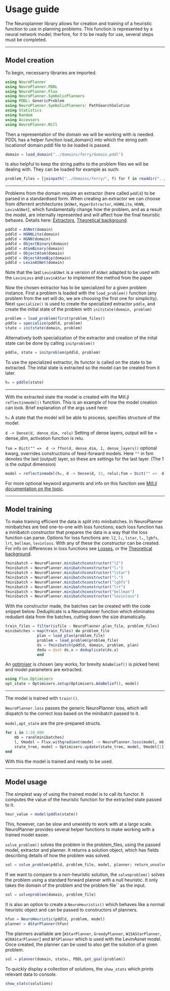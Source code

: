 # Usage guide
The Neuroplanner library allows for creation and training of a heuristic function to use in planning problems. This function is represented by a neural network model; therfore, for it to be ready for use, several steps must be completed.

---
## Model creation

To begin, necessarry libraries are imported.

```julia
using NeuroPlanner
using NeuroPlanner.PDDL
using NeuroPlanner.Flux
using NeuroPlanner.SymbolicPlanners
using PDDL: GenericProblem
using NeuroPlanner.SymbolicPlanners: PathSearchSolution
using Statistics
using Random
using Accessors
using NeuroPlanner.Mill
```

Then a representation of the domain we will be working with is needed. PDDL has a helper function load_domain() into which the string path locationof domain.pddl file to be loaded is passed. 

```julia
domain = load_domain("../domains/ferry/domain.pddl")
```
Is also helpful to keep the string paths to the problem files we will be dealing with. They can be loaded for example as such:

```julia
problem_files = [joinpath("../domains/ferry/", f) for f in readdir("../domains/ferry") if endswith(f,".pddl") && f !== "domain.pddl"]
```

---

Problems from the domain require an extractor (here called `pddld`) to be parsed in a standardised form. When creating an extractor we can choose from diferrent architectures (`ASNet`, `HyperExtractor`, `HGNNLite`, `HGNN`, `LevinASNet`), which fundamentally change how the problem, and as a result the model, are internally represented and will affect how the final heuristic behaves. Details here:
[Extractors](extractors.md), [Theoretical background](theory.md).

```julia
pddld = ASNet(domain)
pddld = HGNNLite(domain)
pddld = HGNN(domain)
pddld = ObjectBinary(domain)
pddld = AtomBinary(domain)
pddld = ObjectAtom(domain)
pddld = ObjectAtomBip(domain)
pddld = LevinASNet(domain)
```
Note that the last `LevinASNet` is a version of `ASNet` adapted to be used with the `LevinLoss` and `LevinAStar` to implement the method from the paper

Now the chosen extractor has to be specialized for a given problem instance. First a problem is loaded with the `load_problem()` function (any problem from the set will do, we are choosing the first one for simplicity). Next `specialize()` is used to create the specialized extractor `pddle`, and create the initial state of the problem with `initstate(domain, problem)`

```julia 
problem = load_problem(first(problem_files))
pddle = specialize(pddld, problem)
state = initstate(domain, problem)
```

Alternatively both specialization of the extractor and creation of the inital state can be done by calling `initproblem()`

```julia
pddle, state = initproblem(pddld, problem)
```

To use the specialized extractor, its functor is called on the state to be extracted. The inital state is extracted so the model can be created from it later.
```julia
h₀ = pddle(state)
```

---


With the extracted state the model is created with the Mill.jl `reflectinmodel()` function. This is an example of how the model creation can look. Brief explanation of the args used here:

`h₀` A state that the model will be able to process, specifies structure of the model.

`d -> Dense(d, dense_dim, relu)` Setting of dense layers, output will be = dense_dim, activation function is relu.

`fsm = Dict("" =>  d -> ffnn(d, dense_dim, 1, dense_layers))` optional kwarg, overrides constructions of feed-forward models. Here `""` in fsm denotes the last (output) layer, so these are settings for the last layer. (The 1 is the output dimension)

```julia
model = reflectinmodel(h₀, d -> Dense(d, 32, relu);fsm = Dict("" =>  d -> Chain(Dense(d,32,relu), Dense(32,1))))
```

For more optional keyword arguments and info on this function see [Mill.jl documentation on the topic](https://ctuavastlab.github.io/Mill.jl/stable/manual/reflectin/).

---
## Model training

To make training efficient the data is split into minibatches. In NeuroPlanner minibatches are tied one-to-one with loss functions; each loss function has a minibatch constructor that prepares the data in a way that the loss function can parse. Options for loss functions are: `l2`, `l₂`, `lstar`, `lₛ`, `lgbfs`, `lrt`, `bellman`, `levinloss`. With any of these the constructor can be created. For info on differences in loss functions see [Losses](losses.md), or the [Theoretical background](theory.md).

```julia
fminibatch = NeuroPlanner.minibatchconstructor("l2") 
fminibatch = NeuroPlanner.minibatchconstructor("l₂") 
fminibatch = NeuroPlanner.minibatchconstructor("lstar") 
fminibatch = NeuroPlanner.minibatchconstructor("lₛ") 
fminibatch = NeuroPlanner.minibatchconstructor("lgbfs") 
fminibatch = NeuroPlanner.minibatchconstructor("lrt") 
fminibatch = NeuroPlanner.minibatchconstructor("bellman") 
fminibatch = NeuroPlanner.minibatchconstructor("levinloss") 
```

With the constructor made, the batches can be created with the code snippet below. Deduplicate is a Neuroplanner function which eliminates redudant data from the batches, cutting down the size dramatically.

```julia
train_files = filter(isfile ∘ NeuroPlanner.plan_file, problem_files)
minibatches = map(train_files) do problem_file
			  plan = load_plan(problem_file)
		 	  problem = load_problem(problem_file)
			  ds = fminibatch(pddld, domain, problem, plan)
			  dedu = @set ds.x = deduplicate(ds.x)
			  end
```

An [optimiser](https://fluxml.ai/Optimisers.jl/dev/api/#Optimisation-Rules) is chosen (any works, for brevity `AdaBelief()` is picked here) and model parameters are extracted.

```julia
using Flux.Optimisers
opt_state = Optimisers.setup(Optimisers.AdaBelief(), model) 
```

---


The model is trained with `train!()`. 

`NeuroPlanner.loss` passes the generic NeuroPlanner loss, which will dispatch to the correct loss based on the minibatch passed to it.

`model,opt_state` are the pre-prepared structs.  

```julia
for i in 1:10_000
	mb = rand(minibatches)
	l, ∇model = Flux.withgradient(model -> NeuroPlanner.loss(model, mb), model)
	state_tree, model = Optimisers.update(state_tree, model, ∇model[1]);
end
```

With this the model is trained and ready to be used.

---
## Model usage

The simplest way of using the trained model is to call its functor. It computes the value of the heuristic function for the extracted state passed to it.

```julia
heur_value = model(pddle(state))
```

This, however, can be slow and unwieldy to work with at a large scale. NeuroPlanner provides several helper functions to make working with a trained model easier.

`solve_problem()` solves the problem in the problem_files, using the passed model, extractor and planner. It returns a solution object, which has fields describing details of how the problem was solved.

```julia
sol = solve_problem(pddld, problem_file, model, planner; return_unsolved = true)
```

If we want to compare to a non-heuristic solution, the `solveproblem()` solves the problem using a standard forward planner with a null heuristic. It only takes the domain of the problem and the problem file`` as the input.

```julia
sol = solveproblem(domain, problem_file)
```

It is also an option to create a `NeuroHeuristic()` which behaves like a normal heuristic object and can be passed to constructors of planners.

```julia
hfun = NeuroHeuristic(pddld, problem, model)
planner = AStarPlanner(hfun)
```

The planners availiable are [`AStarPlanner`, `GreedyPlanner`, `W15AStarPlanner`, `W20AStarPlanner`] and `BFSPlanner` which is used with the LevinAsnet model. Once created, the planner can be used to also get the solution of a given problem.

```julia
sol = planner(domain, state₀, PDDL.get_goal(problem))
```

To quickly display a collection of solutions, the `show_stats` which prints relevant data to console.

```julia
show_stats(solutions)
```
